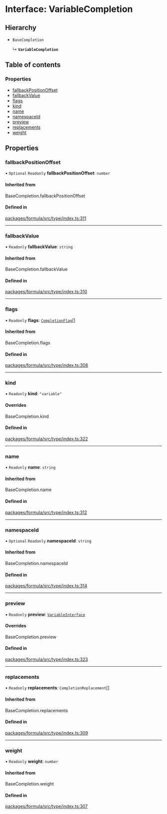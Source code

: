 # Interface: VariableCompletion

## Hierarchy

- `BaseCompletion`

  ↳ **`VariableCompletion`**

## Table of contents

### Properties

- [fallbackPositionOffset](VariableCompletion.md#fallbackpositionoffset)
- [fallbackValue](VariableCompletion.md#fallbackvalue)
- [flags](VariableCompletion.md#flags)
- [kind](VariableCompletion.md#kind)
- [name](VariableCompletion.md#name)
- [namespaceId](VariableCompletion.md#namespaceid)
- [preview](VariableCompletion.md#preview)
- [replacements](VariableCompletion.md#replacements)
- [weight](VariableCompletion.md#weight)

## Properties

### <a id="fallbackpositionoffset" name="fallbackpositionoffset"></a> fallbackPositionOffset

• `Optional` `Readonly` **fallbackPositionOffset**: `number`

#### Inherited from

BaseCompletion.fallbackPositionOffset

#### Defined in

[packages/formula/src/type/index.ts:311](https://github.com/mashcard/mashcard/blob/main/packages/formula/src/type/index.ts#L311)

___

### <a id="fallbackvalue" name="fallbackvalue"></a> fallbackValue

• `Readonly` **fallbackValue**: `string`

#### Inherited from

BaseCompletion.fallbackValue

#### Defined in

[packages/formula/src/type/index.ts:310](https://github.com/mashcard/mashcard/blob/main/packages/formula/src/type/index.ts#L310)

___

### <a id="flags" name="flags"></a> flags

• `Readonly` **flags**: [`CompletionFlag`](../README.md#completionflag)[]

#### Inherited from

BaseCompletion.flags

#### Defined in

[packages/formula/src/type/index.ts:308](https://github.com/mashcard/mashcard/blob/main/packages/formula/src/type/index.ts#L308)

___

### <a id="kind" name="kind"></a> kind

• `Readonly` **kind**: ``"variable"``

#### Overrides

BaseCompletion.kind

#### Defined in

[packages/formula/src/type/index.ts:322](https://github.com/mashcard/mashcard/blob/main/packages/formula/src/type/index.ts#L322)

___

### <a id="name" name="name"></a> name

• `Readonly` **name**: `string`

#### Inherited from

BaseCompletion.name

#### Defined in

[packages/formula/src/type/index.ts:312](https://github.com/mashcard/mashcard/blob/main/packages/formula/src/type/index.ts#L312)

___

### <a id="namespaceid" name="namespaceid"></a> namespaceId

• `Optional` `Readonly` **namespaceId**: `string`

#### Inherited from

BaseCompletion.namespaceId

#### Defined in

[packages/formula/src/type/index.ts:314](https://github.com/mashcard/mashcard/blob/main/packages/formula/src/type/index.ts#L314)

___

### <a id="preview" name="preview"></a> preview

• `Readonly` **preview**: [`VariableInterface`](VariableInterface.md)

#### Overrides

BaseCompletion.preview

#### Defined in

[packages/formula/src/type/index.ts:323](https://github.com/mashcard/mashcard/blob/main/packages/formula/src/type/index.ts#L323)

___

### <a id="replacements" name="replacements"></a> replacements

• `Readonly` **replacements**: `CompletionReplacement`[]

#### Inherited from

BaseCompletion.replacements

#### Defined in

[packages/formula/src/type/index.ts:309](https://github.com/mashcard/mashcard/blob/main/packages/formula/src/type/index.ts#L309)

___

### <a id="weight" name="weight"></a> weight

• `Readonly` **weight**: `number`

#### Inherited from

BaseCompletion.weight

#### Defined in

[packages/formula/src/type/index.ts:307](https://github.com/mashcard/mashcard/blob/main/packages/formula/src/type/index.ts#L307)
